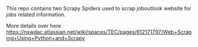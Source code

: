 This repo contains two Scrapy Spiders used to scrap joboutlook website for jobs related information.

More details over here https://nswdac.atlassian.net/wiki/spaces/TEC/pages/612171797/Web+Scraping+Using+Python+and+Scrapy